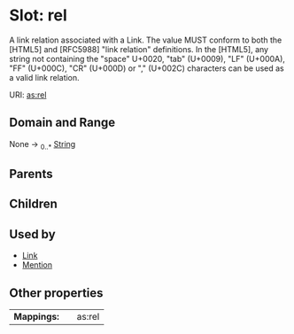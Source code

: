 
# Slot: rel


A link relation associated with a Link. The value MUST conform to both the [HTML5] and [RFC5988] "link relation" definitions.
In the [HTML5], any string not containing the "space" U+0020, "tab" (U+0009), "LF" (U+000A), "FF" (U+000C), "CR" (U+000D) or "," (U+002C) characters can be used as a valid link relation.

URI: [as:rel](http://www.w3.org/ns/activitystreams#rel)


## Domain and Range

None &#8594;  <sub>0..\*</sub> [String](types/String.md)

## Parents


## Children


## Used by

 * [Link](Link.md)
 * [Mention](Mention.md)

## Other properties

|  |  |  |
| --- | --- | --- |
| **Mappings:** | | as:rel |

